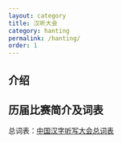 ```yaml
---
layout: category
title: 汉听大会
category: hanting
permalink: /hanting/
order: 1
---
```



## 介绍
 



## 历届比赛简介及词表

总词表：[中国汉字听写大会总词表](https://naodongdahui.github.io/zonglan/#中国汉字听写大会)
